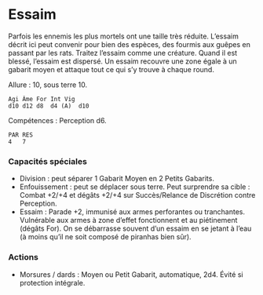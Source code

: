 # Essaim
Parfois les ennemis les plus mortels ont une taille très réduite. L’essaim décrit ici peut convenir pour bien des espèces, des fourmis aux guêpes en passant par les rats. Traitez l’essaim comme une créature. Quand il est blessé, l’essaim est dispersé. Un essaim recouvre une zone égale à un gabarit moyen et attaque tout ce qui s’y trouve à chaque round.

Allure : 10, sous terre 10.

	Agi	Âme	For	Int	Vig
	d10	d12	d8	d4 (A)	d10

Compétences : Perception d6.

	PAR	RES
	4	7

### Capacités spéciales
- Division : peut séparer 1 Gabarit Moyen en 2 Petits Gabarits.
- Enfouissement : peut se déplacer sous terre. Peut surprendre sa cible : Combat +2/+4 et dégâts +2/+4 sur Succès/Relance de Discrétion contre Perception.
- Essaim : Parade +2, immunisé aux armes perforantes ou tranchantes. Vulnérable aux armes à zone d’effet fonctionnent et au piétinement (dégâts For). On se débarrasse souvent d’un essaim en se jetant à l’eau (à moins qu’il ne soit composé de piranhas bien sûr).

### Actions
- Morsures / dards : Moyen ou Petit Gabarit, automatique, 2d4. Évité si protection intégrale.
